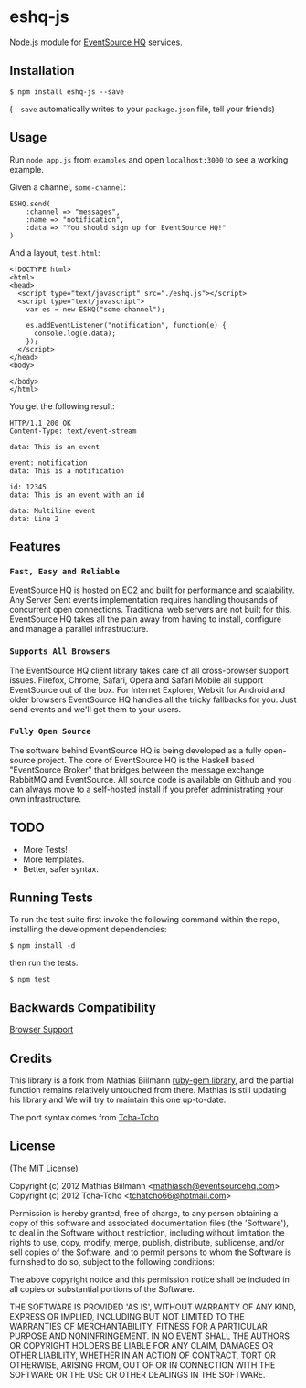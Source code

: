 # eshq-js

Node.js module for [EventSource HQ](http://eventsourcehq.com) services.

## Installation

    $ npm install eshq-js --save

(`--save` automatically writes to your `package.json` file, tell your friends)


## Usage

Run `node app.js` from `examples` and open `localhost:3000` to see a working example.

Given a channel, `some-channel`:

    ESHQ.send(
        :channel => "messages",
        :name => "notification",
        :data => "You should sign up for EventSource HQ!"
    )

And a layout, `test.html`:

    <!DOCTYPE html>
    <html>
    <head>
      <script type="text/javascript" src="./eshq.js"></script>
      <script type="text/javascript">
        var es = new ESHQ("some-channel");

        es.addEventListener("notification", function(e) {
          console.log(e.data);
        });
      </script>
    </head>
    <body>

    </body>
    </html>

You get the following result:

    HTTP/1.1 200 OK
    Content-Type: text/event-stream

    data: This is an event

    event: notification
    data: This is a notification

    id: 12345
    data: This is an event with an id

    data: Multiline event
    data: Line 2


## Features

### `Fast, Easy and Reliable`

EventSource HQ is hosted on EC2 and built for performance and scalability. Any Server Sent events implementation requires handling thousands of concurrent open connections. Traditional web servers are not built for this. EventSource HQ takes all the pain away from having to install, configure and manage a parallel infrastructure.

### `Supports All Browsers`

The EventSource HQ client library takes care of all cross-browser support issues. Firefox, Chrome, Safari, Opera and Safari Mobile all support EventSource out of the box. For Internet Explorer, Webkit for Android and older browsers EventSource HQ handles all the tricky fallbacks for you. Just send events and we'll get them to your users.

### `Fully Open Source`

The software behind EventSource HQ is being developed as a fully open-source project. The core of EventSource HQ is the Haskell based "EventSource Broker" that bridges between the message exchange RabbitMQ and EventSource. All source code is available on Github and you can always move to a self-hosted install if you prefer administrating your own infrastructure.


## TODO

 - More Tests!
 - More templates.
 - Better, safer syntax.


## Running Tests

To run the test suite first invoke the following command within the repo, installing the development dependencies:

    $ npm install -d

then run the tests:

    $ npm test


## Backwards Compatibility

[Browser Support](http://www.eventsourcehq.com/browser-support)

## Credits

This library is a fork from Mathias Biilmann [ruby-gem library](https://github.com/eshq/eshq-gem), and the partial function remains relatively untouched from there. Mathias is still updating his library and We will try to maintain this one up-to-date.

The port syntax comes from [Tcha-Tcho](https://github.com/tcha-tcho)


## License

(The MIT License)

Copyright (c) 2012 Mathias Biilmann &lt;mathiasch@eventsourcehq.com&gt;
Copyright (c) 2012 Tcha-Tcho &lt;tchatcho66@hotmail.com&gt;

Permission is hereby granted, free of charge, to any person obtaining
a copy of this software and associated documentation files (the
'Software'), to deal in the Software without restriction, including
without limitation the rights to use, copy, modify, merge, publish,
distribute, sublicense, and/or sell copies of the Software, and to
permit persons to whom the Software is furnished to do so, subject to
the following conditions:

The above copyright notice and this permission notice shall be
included in all copies or substantial portions of the Software.

THE SOFTWARE IS PROVIDED 'AS IS', WITHOUT WARRANTY OF ANY KIND,
EXPRESS OR IMPLIED, INCLUDING BUT NOT LIMITED TO THE WARRANTIES OF
MERCHANTABILITY, FITNESS FOR A PARTICULAR PURPOSE AND NONINFRINGEMENT.
IN NO EVENT SHALL THE AUTHORS OR COPYRIGHT HOLDERS BE LIABLE FOR ANY
CLAIM, DAMAGES OR OTHER LIABILITY, WHETHER IN AN ACTION OF CONTRACT,
TORT OR OTHERWISE, ARISING FROM, OUT OF OR IN CONNECTION WITH THE
SOFTWARE OR THE USE OR OTHER DEALINGS IN THE SOFTWARE.
